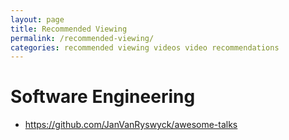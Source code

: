 ```yaml
---
layout: page
title: Recommended Viewing
permalink: /recommended-viewing/
categories: recommended viewing videos video recommendations
---
```


# Software Engineering
- https://github.com/JanVanRyswyck/awesome-talks
